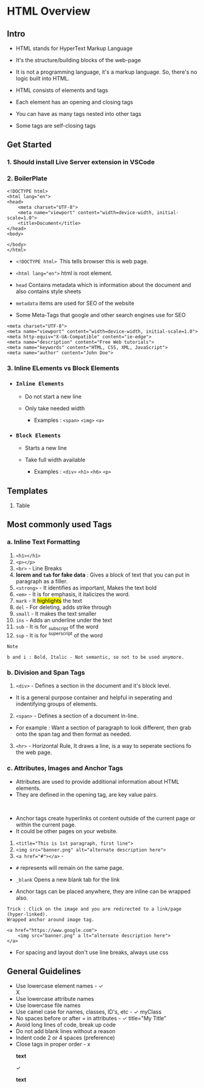 # HTML Overview


## Intro

- HTML stands for HyperText Markup Language
- It's the structure/building blocks of the web-page 
- It is not a programming language, it's a markup language. So, there's no logic built into HTML.
- HTML consists of elements and tags
- Each element has an opening and closing tags
- You can have as many tags nested into other tags


- Some tags are self-closing tags


## Get Started

### 1. Should install Live Server extension in VSCode

### 2.  BoilerPlate

  
```
<!DOCTYPE html>     
<html lang="en">
<head>
    <meta charset="UTF-8">
    <meta name="viewport" content="width=device-width, initial-scale=1.0">
    <title>Document</title>
</head>
<body>
    
</body>
</html>

```

- `<!DOCTYPE html> `This tells browser this is web page.    
- `<html lang="en">` html is root element.
- `head` Contains metadata which is information about the document and also contains style sheets
- `metadata` items are used for SEO of the website

- Some Meta-Tags that google and other search engines use for SEO

``` 
<meta charset="UTF-8">
<meta name="viewport" content="width=device-width, initial-scale=1.0">
<meta http-equiv="X-UA-Compatible" content="ie-edge">
<meta name="description" content="Free Web tutorials">
<meta name="keywords" content="HTML, CSS, XML, JavaScript">
<meta name="author" content="John Doe">

``` 
  
### 3. Inline ELements vs Block Elements

- ### `Inline Elements`

    - Do not start a new line
    - Only take needed width

        - Examples : `<span>` `<img>` `<a>`

- ### `Block Elements`

    - Starts a new line
    - Take full width available

        - Examples : `<div>` `<h1>` `<h6>` `<p>`

## Templates
1.  Table


## Most commonly used Tags

### a. Inline Text Formatting

1. `<h1></h1>`
2. `<p></p>`
3. `<br>` - Line Breaks
4. <strong>lorem and `tab` for fake data</strong> : Gives a block of text that you can put in paragraph as a filler.
5. `<strong>` - It identifies as important, Makes the text bold
6. `<em>` - It is for emphasis, it italicizes the word.
7. `mark` - It <mark>highlights</mark> the  text
8. `del` - For deleting, adds strike through
9. `small` -  It makes the text smaller
10. `ins` - Adds an underline under the text
11. `sub` - It is for <sub>subscript</sub> of  the word
12. `sup` - It is for <sup>superscript</sup> of  the word


```
Note

b and i : Bold, Italic - Not semantic, so not to be used anymore.

```


### b. Division and Span Tags

1. `<div>` -  Defines a section in the document and it's block level.

- It is a general purpose container and helpful in seperating and indentifying groups of elements.

2. `<span>` - Defines a section of a document in-line.

- For example : Want a section of paragraph to look different, then grab onto the span tag and then format as needed.

3. `<hr>` - Horizontal Rule, It draws a line, is a way to seperate sections fo the web page.

### c. Attributes, Images and Anchor Tags

- Attributes are used to provide additional information about HTML elements.
- They are defined in the opening tag, are key value pairs.

<br>

- Anchor tags create hyperlinks ot content outside of the current page or within the current page.
- It could be other pages on your website.

1. `<title="This is 1st paragraph, first line">` 
2. `<img src="banner.png" alt="alternate description here">` 
3. `<a href="#"></a>` - 

- `#` represents will remain on the same page.
-  `_blank` Opens a new blank tab for the link



- Anchor tags can be placed anywhere, they are inline can be wrapped also.

```
Trick : Click on the image and you are redirected to a link/page (hyper-linked). 
Wrapped anchor around image tag.

<a href="https://www.google.com">
    <img src="banner.png" a lt="alternate description here">
</a>

```


- For spacing and layout don't use line breaks, always use css



## General Guidelines

- Use lowercase element names - ✓ <div> X <DIV>
- Use lowercase attribute names
- Use lowercase file names
- Use camel case for names, classes, ID's, etc - ✓ myClass
- No spaces before or after = in attributes - ✓ title="My Title"
- Avoid long lines of code, break up code
- Do not add blank lines without a reason
- Indent code 2 or 4 spaces (preference)
- Close tags in proper order -
    x<p><strong>text</p></strong>
    ✓ <p><strong>text</strong></p>